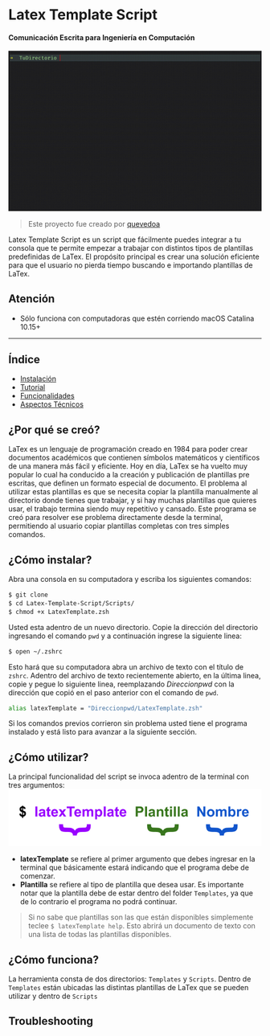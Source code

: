 # Latex Template Script 
#### Comunicación Escrita para Ingeniería en Computación
![alt text](https://github.com/quevedoa/Latex-Template-Script/blob/main/Misc/GIF1.gif)
> Este proyecto fue creado por [quevedoa](https://github.com/quevedoa)

Latex Template Script es un script que fácilmente puedes integrar a tu consola que te permite empezar a trabajar con distintos tipos de plantillas predefinidas de LaTex. El propósito principal es crear una solución eficiente para que el usuario no pierda tiempo buscando e importando plantillas de LaTex.

## Atención 
- Sólo funciona con computadoras que estén corriendo macOS Catalina 10.15+

---

## Índice
- [Instalación](#instalación)
- [Tutorial](#tutorial)
- [Funcionalidades](#funcionalidades)
- [Aspectos Técnicos](#aspectos-técnicos)

## ¿Por qué se creó?
LaTex es un lenguaje de programación creado en 1984 para poder crear documentos académicos que contienen símbolos matemáticos y científicos de una manera más fácil y eficiente. Hoy en día, LaTex se ha vuelto muy popular lo cual ha conducido a la creación y publicación de plantillas pre escritas, que definen un formato especial de documento. El problema al utilizar estas plantillas es que se necesita copiar la plantilla manualmente al directorio donde tienes que trabajar, y si hay muchas plantillas que quieres usar, el trabajo termina siendo muy repetitivo y cansado. Este programa se creó para resolver ese problema directamente desde la terminal, permitiendo al usuario copiar plantillas completas con tres simples comandos. 

## ¿Cómo instalar? 
Abra una consola en su computadora y escriba los siguientes comandos:
```bash
$ git clone 
$ cd Latex-Template-Script/Scripts/
$ chmod +x LatexTemplate.zsh
```
Usted esta adentro de un nuevo directorio. Copie la dirección del directorio ingresando el comando `pwd` y a continuación ingrese la siguiente linea:
```bash
$ open ~/.zshrc
```
Esto hará que su computadora abra un archivo de texto con el título de `zshrc`. Adentro del archivo de texto recientemente abierto, en la última linea, copie y pegue lo siguiente linea, reemplazando *Direccionpwd* con la dirección que copió en el paso anterior con el comando de `pwd`.
```bash
alias latexTemplate = "Direccionpwd/LatexTemplate.zsh"
```
Si los comandos previos corrieron sin problema usted tiene el programa instalado y está listo para avanzar a la siguiente sección.

## ¿Cómo utilizar? 
La principal funcionalidad del script se invoca adentro de la terminal con tres argumentos: 
![alt text](https://github.com/quevedoa/Latex-Template-Script/blob/main/Misc/partesCommand.png)
- **latexTemplate** se refiere al primer argumento que debes ingresar en la terminal que básicamente estará indicando que el programa debe de comenzar.
- **Plantilla** se refiere al tipo de plantilla que desea usar. Es importante notar que la plantilla debe de estar dentro del folder `Templates`, ya que de lo contrario el programa no podrá continuar.
> Si no sabe que plantillas son las que están disponibles simplemente teclee `$ latexTemplate help`. Esto abrirá un documento de texto con una lista de todas las plantillas disponibles.


## ¿Cómo funciona? 
La herramienta consta de dos directorios: `Templates` y `Scripts`. Dentro de `Templates` están ubicadas las distintas plantillas de LaTex que se pueden utilizar y dentro de `Scripts` 


## Troubleshooting


